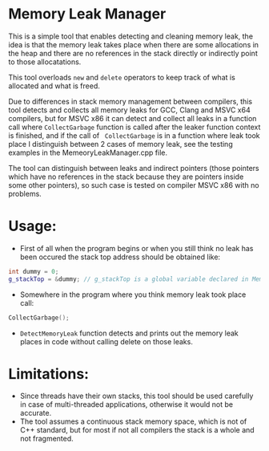 # Memory Leak Manager

This is a simple tool that enables detecting and cleaning memory leak, the idea is that the memory leak takes place when there are some allocations in the heap and there are no references in the stack directly or indirectly point to those allocatations.

This tool overloads `new` and `delete` operators to keep track of what is allocated and what is freed.

Due to differences in stack memory management between compilers, this tool detects and collects all memory leaks for GCC, Clang and MSVC x64 compilers, but for MSVC x86 it can detect and collect all leaks in a function call where `CollectGarbage` function is called after the leaker function context is finished, and if the call of ` CollectGarbage` is in a function where leak took place I distinguish between 2 cases of memory leak, see the testing examples in the MemeoryLeakManager.cpp file. 

The tool can distinguish between leaks and indirect pointers (those pointers which have no references in the stack because they are pointers inside some other pointers), so such case is tested on compiler MSVC x86 with no problems.

# Usage:
- First of all when the program begins or when you still think no leak has been occured the stack top address should be obtained like:
```c++
int dummy = 0;
g_stackTop = &dummy; // g_stackTop is a global variable declared in MemeoryLeakManager.hpp
```
- Somewhere in the program where you think memory leak took place call:
```c++
CollectGarbage();
```
- `DetectMemoryLeak` function detects and prints out the memory leak places in code without calling delete on those leaks.

# Limitations:
- Since threads have their own stacks, this tool should be used carefully in case of multi-threaded applications, otherwise it would not be accurate.
- The tool assumes a continuous stack memory space, which is not of C++ standard, but for most if not all compilers the stack is a whole and not fragmented.
